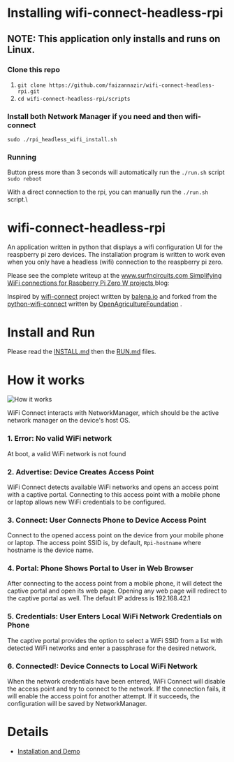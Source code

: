 # Installing wifi-connect-headless-rpi

## NOTE: This application only installs and runs on Linux.

### Clone this repo
1. `git clone https://github.com/faizannazir/wifi-connect-headless-rpi.git`
1. `cd wifi-connect-headless-rpi/scripts`

### Install both Network Manager if you need and then wifi-connect
`sudo ./rpi_headless_wifi_install.sh` 

### Running
Button press more than 3 seconds will automatically run the `./run.sh` script\
 `sudo reboot` 

With a direct connection to the rpi, you can manually run the `./run.sh` script.\

# wifi-connect-headless-rpi
An application written in python that displays a wifi configuration UI for the reaspberry pi zero devices.   The installation program is written to work even when you only have a headless (wifi) connection to the reaspberry pi zero.    

Please see the complete writeup at the [www.surfncircuits.com Simplifying WiFi connections for Raspberry Pi Zero W projects ](https://surfncircuits.com/?p=5953) blog: 

Inspired by [wifi-connect](https://github.com/balena-io/wifi-connect) project written by [balena.io](https://www.balena.io/) and forked from the [python-wifi-connect](https://github.com/OpenAgricultureFoundation/python-wifi-connect) written by [OpenAgricultureFoundation](https://github.com/OpenAgricultureFoundation) .

# Install and Run

Please read the [INSTALL.md](INSTALL.md) then the [RUN.md](RUN.md) files.

# How it works
![How it works](./docs/images/how-it-works.png?raw=true)

WiFi Connect interacts with NetworkManager, which should be the active network manager on the device's host OS.

### 1. Error:  No valid WiFi network

At boot, a valid WiFi network is not found

### 2. Advertise: Device Creates Access Point

WiFi Connect detects available WiFi networks and opens an access point with a captive portal. Connecting to this access point with a mobile phone or laptop allows new WiFi credentials to be configured.

### 3. Connect: User Connects Phone to Device Access Point

Connect to the opened access point on the device from your mobile phone or laptop. The access point SSID is, by default, `Rpi-hostname` where hostname is the device name. 

### 4. Portal: Phone Shows Portal to User in Web Browser

After connecting to the access point from a mobile phone, it will detect the captive portal and open its web page. Opening any web page will redirect to the captive portal as well.  The default IP address is 192.168.42.1

### 5. Credentials: User Enters Local WiFi Network Credentials on Phone

The captive portal provides the option to select a WiFi SSID from a list with detected WiFi networks and enter a passphrase for the desired network.

### 6. Connected!: Device Connects to Local WiFi Network

When the network credentials have been entered, WiFi Connect will disable the access point and try to connect to the network. If the connection fails, it will enable the access point for another attempt. If it succeeds, the configuration will be saved by NetworkManager.

# Details
* [Installation and Demo](https://youtu.be/kttueMbMtCQ)
